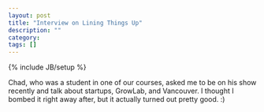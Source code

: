 ```yaml
---
layout: post
title: "Interview on Lining Things Up"
description: ""
category: 
tags: []
---
```

{% include JB/setup %}

Chad, who was a student in one of our courses, asked me to be on his show recently and talk about startups, GrowLab, and Vancouver. I thought I bombed it right away after, but it actually turned out pretty good. :)